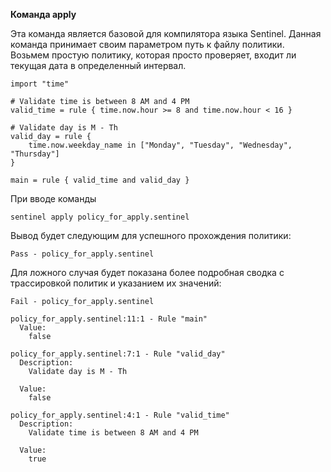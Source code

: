 **Команда apply**

Эта команда является базовой для компилятора языка Sentinel. Данная команда принимает своим параметром путь к файлу политики. Возьмем простую политику, которая просто проверяет, входит ли текущая дата в определенный интервал.

```
import "time"

# Validate time is between 8 AM and 4 PM
valid_time = rule { time.now.hour >= 8 and time.now.hour < 16 }

# Validate day is M - Th
valid_day = rule {
	time.now.weekday_name in ["Monday", "Tuesday", "Wednesday", "Thursday"]
}

main = rule { valid_time and valid_day }
```

При вводе команды
```
sentinel apply policy_for_apply.sentinel
```
Вывод будет следующим для успешного прохождения политики:
```
Pass - policy_for_apply.sentinel
```
Для ложного случая будет показана более подробная сводка с трассировкой политик и указанием их значений:
```
Fail - policy_for_apply.sentinel

policy_for_apply.sentinel:11:1 - Rule "main"
  Value:
    false

policy_for_apply.sentinel:7:1 - Rule "valid_day"
  Description:
    Validate day is M - Th

  Value:
    false

policy_for_apply.sentinel:4:1 - Rule "valid_time"
  Description:
    Validate time is between 8 AM and 4 PM

  Value:
    true
```